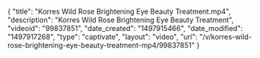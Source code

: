 {
    "title": "Korres Wild Rose Brightening Eye Beauty Treatment.mp4",
    "description": "Korres Wild Rose Brightening Eye Beauty Treatment",
    "videoid": "99837851",
    "date_created": "1497915466",
    "date_modified": "1497917268",
    "type": "captivate",
    "layout": "video",
    "url": "\/v\/korres-wild-rose-brightening-eye-beauty-treatment-mp4\/99837851"
}